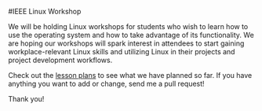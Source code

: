 #IEEE Linux Workshop

We will be holding Linux workshops for students who wish to learn how to use the operating system and how to take advantage of its functionality.
We are hoping our workshops will spark interest in attendees to start gaining workplace-relevant Linux skills and utilizing Linux in their projects and project development workflows.

Check out the [lesson plans](LessonPlans.md) to see what we have planned so far.
If you have anything you want to add or change, send me a pull request!

Thank you!
